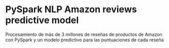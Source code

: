 # PySpark NLP Amazon reviews predictive model
Procesamiento de más de 3 millones de reseñas de productos de Amazon con PySpark y un modelo predictivo para las puntuaciones de cada reseña
